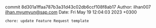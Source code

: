 commit 8d301a1ffaa787b3a31d43c02db6ccf108f8ab17
Author: ilhan007 <ilhan.myumyun@sap.com>
Date:   Fri May 19 12:04:03 2023 +0300

    chore: update Feature Request template
